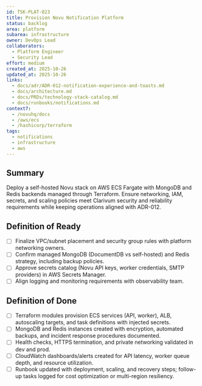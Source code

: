 ```yaml
---
id: TSK-PLAT-023
title: Provision Novu Notification Platform
status: backlog
area: platform
subarea: infrastructure
owner: DevOps Lead
collaborators:
  - Platform Engineer
  - Security Lead
effort: medium
created_at: 2025-10-26
updated_at: 2025-10-26
links:
  - docs/adr/ADR-012-notification-experience-and-toasts.md
  - docs/architecture.md
  - docs/PRDs/technology-stack-catalog.md
  - docs/runbooks/notifications.md
context7:
  - /novuhq/docs
  - /aws/ecs
  - /hashicorp/terraform
tags:
  - notifications
  - infrastructure
  - aws
---
```


## Summary
Deploy a self-hosted Novu stack on AWS ECS Fargate with MongoDB and Redis backends managed through Terraform. Ensure networking, IAM, secrets, and scaling policies meet Clarivum security and reliability requirements while keeping operations aligned with ADR-012.

## Definition of Ready
- [ ] Finalize VPC/subnet placement and security group rules with platform networking owners.
- [ ] Confirm managed MongoDB (DocumentDB vs self-hosted) and Redis strategy, including backup policies.
- [ ] Approve secrets catalog (Novu API keys, worker credentials, SMTP providers) in AWS Secrets Manager.
- [ ] Align logging and monitoring requirements with observability team.

## Definition of Done
- [ ] Terraform modules provision ECS services (API, worker), ALB, autoscaling targets, and task definitions with injected secrets.
- [ ] MongoDB and Redis instances created with encryption, automated backups, and incident response procedures documented.
- [ ] Health checks, HTTPS termination, and private networking validated in dev and prod.
- [ ] CloudWatch dashboards/alerts created for API latency, worker queue depth, and resource utilization.
- [ ] Runbook updated with deployment, scaling, and recovery steps; follow-up tasks logged for cost optimization or multi-region resiliency.

